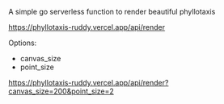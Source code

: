 A simple go serverless function to render beautiful phyllotaxis

https://phyllotaxis-ruddy.vercel.app/api/render

Options: 
- canvas_size
- point_size

https://phyllotaxis-ruddy.vercel.app/api/render?canvas_size=200&point_size=2